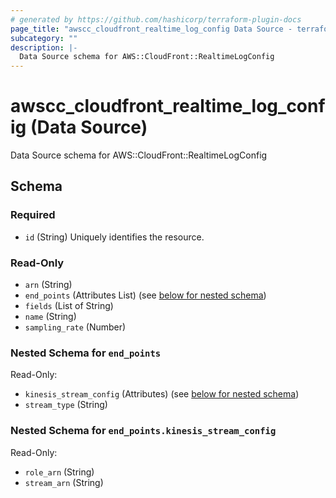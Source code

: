```yaml
---
# generated by https://github.com/hashicorp/terraform-plugin-docs
page_title: "awscc_cloudfront_realtime_log_config Data Source - terraform-provider-awscc"
subcategory: ""
description: |-
  Data Source schema for AWS::CloudFront::RealtimeLogConfig
---
```


# awscc_cloudfront_realtime_log_config (Data Source)

Data Source schema for AWS::CloudFront::RealtimeLogConfig



<!-- schema generated by tfplugindocs -->
## Schema

### Required

- `id` (String) Uniquely identifies the resource.

### Read-Only

- `arn` (String)
- `end_points` (Attributes List) (see [below for nested schema](#nestedatt--end_points))
- `fields` (List of String)
- `name` (String)
- `sampling_rate` (Number)

<a id="nestedatt--end_points"></a>
### Nested Schema for `end_points`

Read-Only:

- `kinesis_stream_config` (Attributes) (see [below for nested schema](#nestedatt--end_points--kinesis_stream_config))
- `stream_type` (String)

<a id="nestedatt--end_points--kinesis_stream_config"></a>
### Nested Schema for `end_points.kinesis_stream_config`

Read-Only:

- `role_arn` (String)
- `stream_arn` (String)


